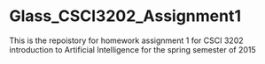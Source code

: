 # Glass_CSCI3202_Assignment1
This is the repoistory for homework assignment 1 for CSCI 3202 introduction to Artificial Intelligence for the spring semester of 2015
